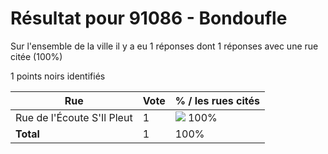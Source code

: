 # Résultat pour 91086 - Bondoufle

Sur l'ensemble de la ville il y a eu 1 réponses dont 1 réponses avec une rue citée (100%)

1 points noirs identifiés

| Rue | Vote | % / les rues cités|
|-----|------|-------------------|
| Rue de l'Écoute S'Il Pleut | 1 | <img src="../../img/bar_100.gif" />&nbsp;100%|
| **Total** | 1 | 100%|
